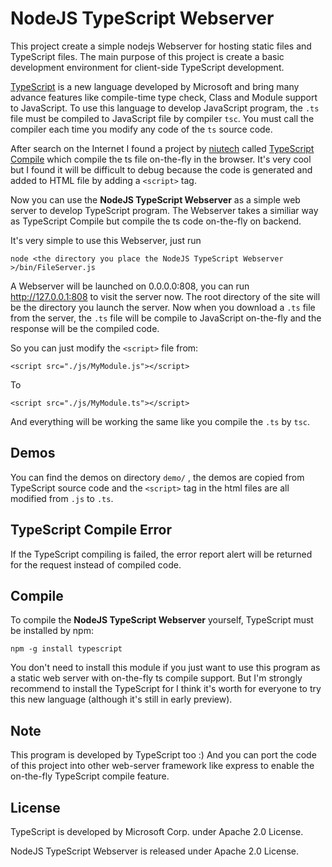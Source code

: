 NodeJS TypeScript Webserver
==================

This project create a simple nodejs Webserver for hosting static files and TypeScript files. The main purpose of this project is create a basic development environment for client-side TypeScript development. 

[TypeScript](http://www.typescriptlang.org) is a new language developed by Microsoft and bring many advance features like compile-time type check, Class and Module support to JavaScript. To use this language to develop JavaScript program, the `.ts` file must be compiled to JavaScript file by compiler `tsc`. You must call the compiler each time you modify any code of the `ts` source code.

After search on the Internet I found a project by [niutech](https://github.com/niutech) called [TypeScript Compile](https://github.com/niutech/typescript-compile) which compile the ts file on-the-fly in the browser. It's very cool but I found it will be difficult to debug because the code is generated and added to HTML file by adding a `<script>` tag. 

Now you can use the **NodeJS TypeScript Webserver** as a simple web server to develop TypeScript program. The Webserver takes a similiar way as TypeScript Compile but compile the ts code on-the-fly on backend.

It's very simple to use this Webserver, just run
   
    node <the directory you place the NodeJS TypeScript Webserver >/bin/FileServer.js
 
A Webserver will be launched on 0.0.0.0:808, you can run http://127.0.0.1:808 to visit the server now. The root directory of the site will be the directory you launch the server. Now when you download a `.ts` file from the server, the `.ts` file will be compile to JavaScript on-the-fly and the response will be the compiled code.

So you can just modify the `<script>` file from:

    <script src="./js/MyModule.js"></script>

To

    <script src="./js/MyModule.ts"></script>

And everything will be working the same like you compile the `.ts` by `tsc`.

Demos
----
You can find the demos on directory `demo/` , the demos are copied from TypeScript source code and the `<script>` tag in the html files are all modified from `.js` to `.ts`.

TypeScript Compile Error
----
If the TypeScript compiling is failed, the error report alert will be returned for the request instead of compiled code.

Compile
----
To compile the **NodeJS TypeScript Webserver** yourself, TypeScript must be installed by npm:
    
    npm -g install typescript

You don't need to install this module if you just want to use this program as a static web server with on-the-fly ts compile support. But I'm strongly recommend to install the TypeScript for I think it's worth for everyone to try this new language (although it's still in early preview).


Note
----
This program is developed by TypeScript too :) And you can port the code of this project into other web-server framework like express to enable the on-the-fly TypeScript compile feature.


License
----------------

TypeScript is developed by Microsoft Corp. under Apache 2.0 License.

NodeJS TypeScript Webserver is released under Apache 2.0 License.
